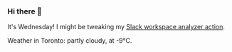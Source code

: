 ### Hi there :wave:

It's Wednesday! I might be tweaking my [Slack workspace analyzer action](https://github.com/bewuethr/slack-analyzer).

Weather in Toronto: partly cloudy, at -9°C.
